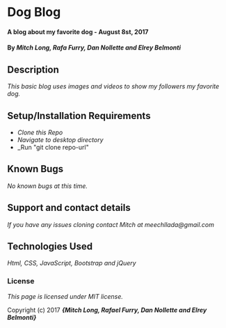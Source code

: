 # Dog Blog

#### A blog about my favorite dog - August 8st, 2017

#### By _**Mitch Long, Rafa Furry, Dan Nollette and Elrey Belmonti**_

## Description

_This basic blog uses images and videos to show my followers my favorite dog._

## Setup/Installation Requirements

* _Clone this Repo_
* _Navigate to desktop directory_
* _Run "git clone repo-url"



## Known Bugs

_No known bugs at this time._

## Support and contact details

_If you have any issues cloning contact Mitch at meechllada@gmail.com_

## Technologies Used

_Html, CSS, JavaScript, Bootstrap and jQuery_

### License

*This page is licensed under MIT license.*

Copyright (c) 2017 **_{Mitch Long, Rafael Furry, Dan Nollette and Elrey Belmonti}_**
